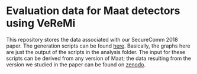 # Evaluation data for Maat detectors using VeReMi

This repository stores the data associated with our SecureComm 2018 paper.
The generation scripts can be found [here](https://github.com/VeReMi-dataset/VeReMi-popper).
Basically, the graphs here are just the output of the scripts in the analysis folder.
The input for these scripts can be derived from any version of Maat; the data resulting from the version we studied in the paper can be found on [zenodo](https://dx.doi.org/10.5281/zenodo.1994034).
